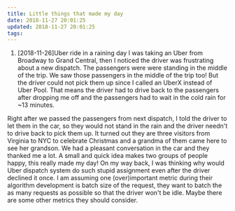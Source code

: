 ```yaml
---
title: Little things that made my day
date: 2018-11-27 20:01:25
updated: 2018-11-27 20:01:25
tags:
---
```


1. [2018-11-26]Uber ride in a raining day
I was taking an Uber from Broadway to Grand Central, then I noticed the driver was frustrating about a new dispatch. The passengers were were standing in the middle of the trip. We saw those passengers in the middle of the trip too! But the driver could not pick them up since I called an UberX instead of Uber Pool. That means the driver had to drive back to the passengers after dropping me off and the passengers had to wait in the cold rain for ~13 minutes.
<!--more-->
Right after we passed the passengers from next dispatch, I told the driver to let them in the car, so they would not stand in the rain and the driver needn't to drive back to pick them up.
It turned out they are three visitors from Virginia to NYC to celebrate Christmas and a grandma of them came here to see her grandson. We had a pleasant conversation in the car and they thanked me a lot.
A small and quick idea makes two groups of people happy, this really made my day!
On my way back, I was thinking why would Uber dispatch system do such stupid assignment even after the driver declined it once. I am assuming one (over)important metric during their algorithm development is batch size of the request, they want to batch the as many requests as possible so that the driver won't be idle. Maybe there are some other metrics they should consider.
